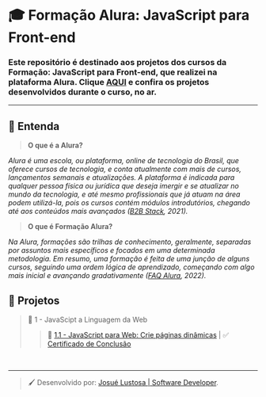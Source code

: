 # :mortar_board: Formação Alura: JavaScript para Front-end
### Este repositório é destinado aos projetos dos cursos da **Formação: JavaScript para Front-end**, que realizei na plataforma **Alura**. Clique [AQUI](https://josuelustosa.github.io/formacao-alura-js-frontend/) e confira os projetos desenvolvidos durante o curso, no ar.

---

## :mag_right: Entenda
>**O que é a Alura?**

*Alura é uma escola, ou plataforma, online de tecnologia do Brasil, que oferece cursos de tecnologia, e conta atualmente com mais de cursos, lançamentos semanais e atualizações. A plataforma é indicada para qualquer pessoa física ou jurídica que deseja imergir e se atualizar no mundo da tecnologia, e até mesmo profissionais que já atuam na área podem utilizá-la, pois os cursos contém módulos introdutórios, chegando até aos conteúdos mais avançados ([B2B Stack](https://blog.b2bstack.com.br/alura/), 2021).*

>**O que é Formação Alura?**

*Na Alura, formações são trilhas de conhecimento, geralmente, separadas por assuntos mais específicos e focados em uma determinada metodologia. Em resumo, uma formação é feita de uma junção de alguns cursos, seguindo uma ordem lógica de aprendizado, começando com algo mais inicial e avançando gradativamente ([FAQ Alura](https://suporte.alura.com.br/support/solutions/articles/72000565241-qual-a-diferenca-entre-escolas-e-formac%C3%B5es-), 2022).*

## :orange_book: Projetos
> :open_file_folder: 1 - JavaScipt a Linguagem da Web
>> :open_file_folder: [1.1 - JavaScript para Web: Crie páginas dinâmicas](https://github.com/josuelustosa/formacao-alura-js-frontend/tree/main/1-js-a-linguagem-da-web/1_1-paginas-dinamicas) | :white_check_mark: [Certificado de Conclusão](https://cursos.alura.com.br/user/josuelustosa/course/javascript-web-paginas-dinamicas/certificate)

<br>

---
> :paintbrush: Desenvolvido por: [Josué Lustosa | Software Developer](https://josuelustosa.github.io/links/).
